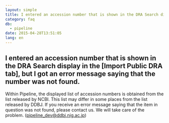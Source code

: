 ```yaml
---
layout: simple
title: I entered an accession number that is shown in the DRA Search display in the [Import Public DRA tab], but I got an error message saying that the number was not found.
category: faq
db:
  - pipeline
date: 2015-04-28T13:51:05
lang: en
---
```


## I entered an accession number that is shown in the DRA Search display in the [Import Public DRA tab], but I got an error message saying that the number was not found.

Within Pipeline, the displayed list of accession numbers is obtained from the list released by NCBI. This list may differ in some places from the list released by DDBJ. If you receive an error message saying that the item in question was not found, please contact us. We will take care of the problem. (pipeline_dev@ddbj.nig.ac.jp)